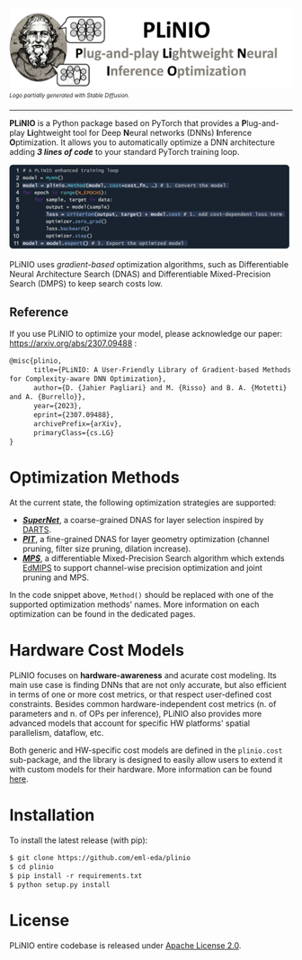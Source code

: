 <div align="center">
<img src=".assets/plinio_logo.png" width="700"/>
</div>
<sub><sup><i>Logo partially generated with Stable Diffusion.</i></sup></sub>

---

**PLiNIO** is a Python package based on PyTorch that provides a **P**lug-and-play **Li**ghtweight tool for Deep **N**eural networks (DNNs) **I**nference **O**ptimization.
It allows you to automatically optimize a DNN architecture adding ***3 lines of code*** to your standard PyTorch training loop.

<div align="center">
<img src=".assets/train_loop_plinio.png" width="800"/>
</div>

PLiNIO uses *gradient-based* optimization algorithms, such as Differentiable Neural Architecture Search (DNAS) and Differentiable Mixed-Precision Search (DMPS) to keep search costs low.

## Reference

If you use PLiNIO to optimize your model, please acknowledge our paper: https://arxiv.org/abs/2307.09488 :
```
@misc{plinio,
      title={PLiNIO: A User-Friendly Library of Gradient-based Methods for Complexity-aware DNN Optimization},
      author={D. {Jahier Pagliari} and M. {Risso} and B. A. {Motetti} and A. {Burrello}},
      year={2023},
      eprint={2307.09488},
      archivePrefix={arXiv},
      primaryClass={cs.LG}
}
```

# Optimization Methods

At the current state, the following optimization strategies are supported:
- ***[SuperNet](plinio/methods/supernet/README.md)***, a coarse-grained DNAS for layer selection inspired by [DARTS](https://arxiv.org/abs/1806.09055).
- ***[PIT](plinio/methods/pit/README.md)***, a fine-grained DNAS for layer geometry optimization (channel pruning, filter size pruning, dilation increase).
- ***[MPS](plinio/methods/mps/README.md)***, a differentiable Mixed-Precision Search algorithm which extends [EdMIPS](https://arxiv.org/abs/2004.05795) to support channel-wise precision optimization and joint pruning and MPS.

In the code snippet above, `Method()` should be replaced with one of the supported optimization methods' names. More information on each optimization can be found in the dedicated pages.

# Hardware Cost Models

PLiNIO focuses on **hardware-awareness** and acurate cost modeling.
Its main use case is finding DNNs that are not only accurate, but also efficient in terms of one or more cost metrics, or that respect user-defined cost constraints. Besides common hardware-independent cost metrics (n. of parameters and n. of OPs per inference), PLiNIO also provides more advanced models that account for specific HW platforms' spatial parallelism, dataflow, etc.

Both generic and HW-specific cost models are defined in the `plinio.cost` sub-package, and the library is designed to easily allow users to extend it with custom models for their hardware. More information can be found [here](plinio/cost/README.md).

# Installation
To install the latest release (with pip):

```
$ git clone https://github.com/eml-eda/plinio
$ cd plinio
$ pip install -r requirements.txt
$ python setup.py install
```

# License
PLiNIO entire codebase is released under [Apache License 2.0](LICENSE).
